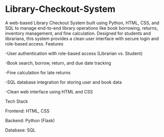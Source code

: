 # Library-Checkout-System
A web-based Library Checkout System built using Python, HTML, CSS, and SQL to manage end-to-end library operations like book borrowing, returns, inventory management, and fine calculation. Designed for students and librarians, this system provides a clean user interface with secure login and role-based access.
Features

-User authentication with role-based access (Librarian vs. Student)

-Book search, borrow, return, and due date tracking

-Fine calculation for late returns

-SQL database integration for storing user and book data

-Clean web interface using HTML and CSS

Tech Stack

Frontend: HTML, CSS

Backend: Python (Flask)

Database: SQL
